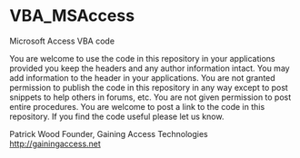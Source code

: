 VBA_MSAccess
============

Microsoft Access VBA code


You are welcome to use the code in this repository in your applications provided you keep the headers and any author information intact. You may add information to the header in your applications. You are not granted permission to publish the code in this repository in any way except to post snippets to help others in forums, etc. You are not given permission to post entire procedures. You are welcome to post a link to the code in this repository. If you find the code useful please let us know.

Patrick Wood
Founder, Gaining Access Technologies
http://gainingaccess.net
